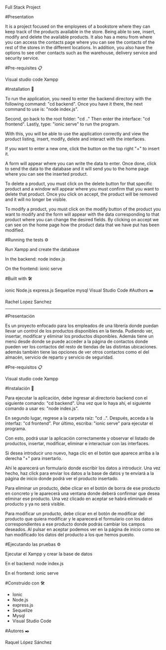 Full Stack Project 

#Presentation

It is a project focused on the employees of a bookstore where they can keep track of the products available in the store. Being able to see, insert, modify and delete the available products. It also has a menu from where you can access the contacts page where you can see the contacts of the rest of the stores in the different locations. In addition, you also have the options to see other contacts such as the warehouse, delivery service and security service.

#Pre-requisites 📋

Visual studio code Xampp

#Installation 🔧

To run the application, you need to enter the backend directory with the following command: "cd backend". Once you have it there, the next command to use is: "node index.js".

Second, go back to the root folder: "cd .." Then enter the interface: "cd frontend". Lastly, type: "ionic serve" to run the program.

With this, you will be able to use the application correctly and view the product listing, insert, modify, delete and interact with the interfaces.

If you want to enter a new one, click the button on the top right "+" to insert it.

A form will appear where you can write the data to enter. Once done, click to send the data to the database and it will send you to the home page where you can see the inserted product.

To delete a product, you must click on the delete button for that specific product and a window will appear where you must confirm that you want to delete that product. Once you click on accept, the product will be removed and it will no longer be visible.

To modify a product, you must click on the modify button of the product you want to modify and the form will appear with the data corresponding to that product where you can change the desired fields. By clicking on accept we can see on the home page how the product data that we have put has been modified.

#Running the tests ⚙️

Run Xampp and create the database

In the backend: node index.js

On the frontend: ionic serve

#Built with 🛠️

ionic
Node.js
express.js
Sequelize
mysql
Visual Studio Code
#Authors ✒️

Rachel Lopez Sanchez


---------------------------------------------------------------------------------------------------------------------------


#Presentación

Es un proyecto enfocado para los empleados de una librería donde puedan llevar un control de los productos disponibles en la tienda.
Pudiendo ver, insertar, modificar y eliminar los productos disponibles.
Además tiene un menú desde donde se puede acceder a la página de contactos donde pueden ver los contactos del resto de tiendas de las distintas ubicaciones. además también tiene las opciones de ver otros contactos como el del almacén, servicio de reparto y servicio de seguridad.



#Pre-requisitos 📋

Visual studio code
Xampp



#Instalación 🔧

Para ejecutar la aplicación, debe ingresar al directorio backend con el siguiente comando: "cd backend". Una vez que lo haya ahí, el siguiente comando a usar es: "node index.js".

En segundo lugar, regrese a la carpeta raíz: "cd ..". Después, acceda a la interfaz: "cd frontend". Por último, escriba: "ionic serve" para ejecutar el programa.

Con esto, podrá usar la aplicación correctamente y observar el listado de productos, insertar, modificar, eliminar e interactuar con las interfaces.

Si desea introducir uno nuevo, haga clic en el botón que aparece arriba a la derecha "+" para insertarlo.

Ahí le aparecerá un formulario donde escribir los datos a introducir. Una vez hecho, haz click para enviar los datos a la base de datos y te enviará a la página de inicio donde podrá ver el producto insertado.

Para eliminar un producto, debe clicar en el botón de borra de ese producto en concreto y le aparecerá una ventana donde deberá confirmar que desea eliminar ese producto.
Una vez clicado en aceptar se habrá eliminado el producto y ya no será visible.

Para modificar un producto, debe clicar en el botón de modificar del producto que quiera modificar y le aparecerá el formulario con los datos correspondientes a ese producto donde podrás cambiar los campos deseados. Al pulsar en aceptar podemos ver en la página de inicio como se han modificado los datos del producto a los que hemos puesto.



#Ejecutando las pruebas ⚙️

Ejecutar el Xampp y crear la base de datos

En el backend: node index.js

En el frontend: ionic serve



#Construido con 🛠️

- Ionic
- Node.js
- express.js
- Sequelize
- Mysql
- Visual Studio Code



#Autores ✒️

Raquel López Sánchez

